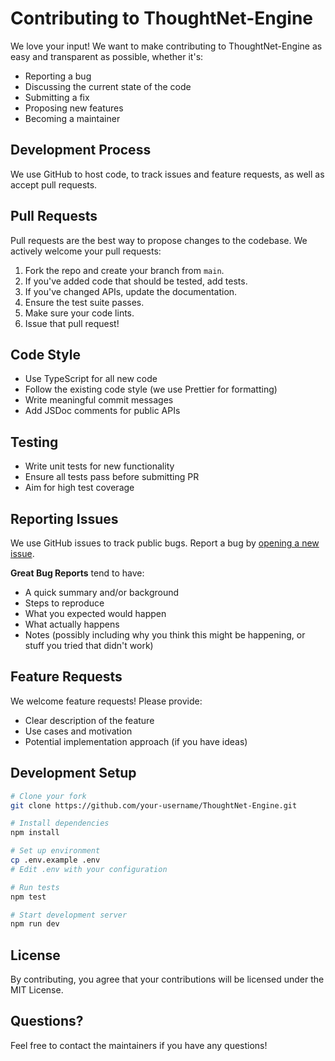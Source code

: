# Contributing to ThoughtNet-Engine

We love your input! We want to make contributing to ThoughtNet-Engine as easy and transparent as possible, whether it's:

- Reporting a bug
- Discussing the current state of the code
- Submitting a fix
- Proposing new features
- Becoming a maintainer

## Development Process

We use GitHub to host code, to track issues and feature requests, as well as accept pull requests.

## Pull Requests

Pull requests are the best way to propose changes to the codebase. We actively welcome your pull requests:

1. Fork the repo and create your branch from `main`.
2. If you've added code that should be tested, add tests.
3. If you've changed APIs, update the documentation.
4. Ensure the test suite passes.
5. Make sure your code lints.
6. Issue that pull request!

## Code Style

* Use TypeScript for all new code
* Follow the existing code style (we use Prettier for formatting)
* Write meaningful commit messages
* Add JSDoc comments for public APIs

## Testing

* Write unit tests for new functionality
* Ensure all tests pass before submitting PR
* Aim for high test coverage

## Reporting Issues

We use GitHub issues to track public bugs. Report a bug by [opening a new issue](https://github.com/your-username/ThoughtNet-Engine/issues).

**Great Bug Reports** tend to have:

- A quick summary and/or background
- Steps to reproduce
- What you expected would happen
- What actually happens
- Notes (possibly including why you think this might be happening, or stuff you tried that didn't work)

## Feature Requests

We welcome feature requests! Please provide:

- Clear description of the feature
- Use cases and motivation
- Potential implementation approach (if you have ideas)

## Development Setup

```bash
# Clone your fork
git clone https://github.com/your-username/ThoughtNet-Engine.git

# Install dependencies
npm install

# Set up environment
cp .env.example .env
# Edit .env with your configuration

# Run tests
npm test

# Start development server
npm run dev
```

## License

By contributing, you agree that your contributions will be licensed under the MIT License.

## Questions?

Feel free to contact the maintainers if you have any questions!
